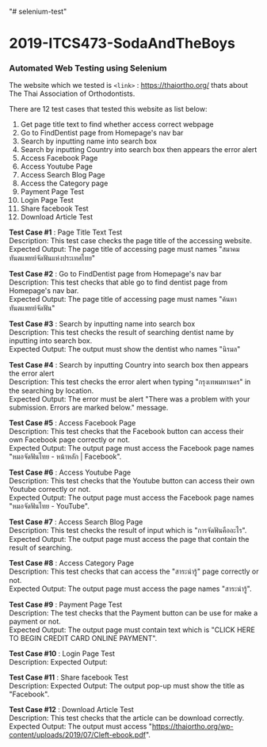 "# selenium-test" 
# 2019-ITCS473-SodaAndTheBoys
### Automated Web Testing using Selenium

The website which we tested is `<link>` : <https://thaiortho.org/> thats about The Thai Association of Orthodontists.

There are 12 test cases that tested this website as list below:
                
1. Get page title text to find whether access correct webpage 
2. Go to FindDentist page from Homepage's nav bar
3. Search by inputting name into search box
4. Search by inputting Country into search box then appears the error alert
5. Access Facebook Page 
6. Access Youtube Page
7. Access Search Blog Page
8. Access the Category page
9. Payment Page Test
10. Login Page Test
11. Share facebook Test
12. Download Article Test


**Test Case #1** : Page Title Text Test  
Description: This test case checks the page title of the accessing website.  
Expected Output: The page title of accessing page must names "สมาคมทันตแพทย์จัดฟันแห่งประเทศไทย"

**Test Case #2** : Go to FindDentist page from Homepage's nav bar  
Description: This test checks that able go to find dentist page from Homepage's nav bar.  
Expected Output: The page title of accessing page must names "ค้นหาทันตแพทย์จัดฟัน"

**Test Case #3** : Search by inputting name into search box  
Description: This test checks the result of searching dentist name by inputting into search box.  
Expected Output: The output must show the dentist who names "นิรมล"

**Test Case #4** : Search by inputting Country into search box then appears the error alert  
Description: This test checks the error alert when typing "กรุงเทพมหานคร" in the searching by location.  
Expected Output: The error must be alert "There was a problem with your submission. Errors are marked below." message.

**Test Case #5** : Access Facebook Page  
Description: This test checks that the Facebook button can access their own Facebook page correctly or not.  
Expected Output: The output page must access the Facebook page names "หมอจัดฟันไทย - หน้าหลัก | Facebook". 

**Test Case #6** : Access Youtube Page  
Description: This test checks that the Youtube button can access their own Youtube correctly or not.  
Expected Output: The output page must access the Facebook page names "หมอจัดฟันไทย - YouTube". 

**Test Case #7** : Access Search Blog Page  
Description: This test checks the result of input which is "การจัดฟันคืออะไร".  
Expected Output: The output page must access the page that contain the result of searching.

**Test Case #8** : Access Category Page   
Description: This test checks that can access the "สาระน่ารู้" page correctly or not.  
Expected Output: The output page must access the page names "สาระน่ารู้".

**Test Case #9** : Payment Page Test  
Description: The test checks that the Payment button can be use for make a payment or not.  
Expected Output: The output page must contain text which is "CLICK HERE TO BEGIN CREDIT CARD ONLINE PAYMENT".  

**Test Case #10** : Login Page Test  
Description: 
Expected Output: 

**Test Case #11** : Share facebook Test  
Description: 
Expected Output: The output pop-up must show the title as "Facebook".  

**Test Case #12** : Download Article Test  
Description: This test checks that the article can be download correctly.  
Expected Output: The output must access "https://thaiortho.org/wp-content/uploads/2019/07/Cleft-ebook.pdf".  


